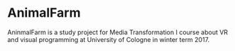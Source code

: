 # AnimalFarm
AninmalFarm is a study project for Media Transformation I course about VR and visual programming at University of Cologne in winter term 2017.
